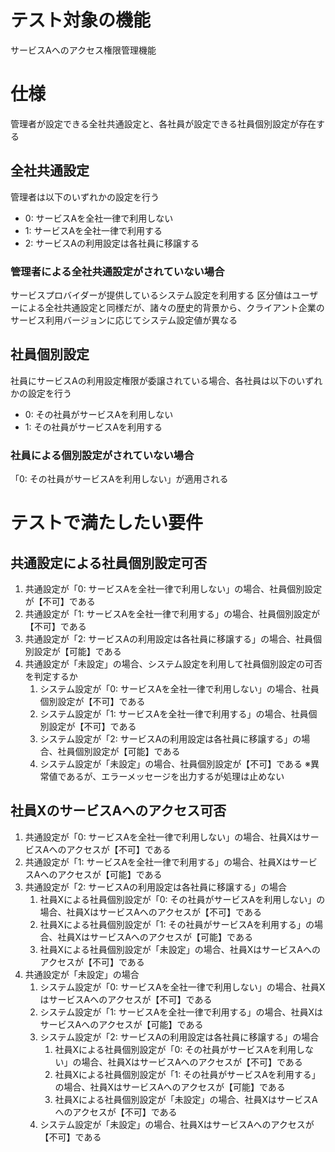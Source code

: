# テスト対象の機能
サービスAへのアクセス権限管理機能


# 仕様
管理者が設定できる全社共通設定と、各社員が設定できる社員個別設定が存在する

## 全社共通設定
管理者は以下のいずれかの設定を行う
- 0: サービスAを全社一律で利用しない
- 1: サービスAを全社一律で利用する
- 2: サービスAの利用設定は各社員に移譲する

### 管理者による全社共通設定がされていない場合
サービスプロバイダーが提供しているシステム設定を利用する
区分値はユーザーによる全社共通設定と同様だが、諸々の歴史的背景から、クライアント企業のサービス利用バージョンに応じてシステム設定値が異なる

## 社員個別設定
社員にサービスAの利用設定権限が委譲されている場合、各社員は以下のいずれかの設定を行う
- 0: その社員がサービスAを利用しない
- 1: その社員がサービスAを利用する

### 社員による個別設定がされていない場合
「0: その社員がサービスAを利用しない」が適用される



# テストで満たしたい要件
## 共通設定による社員個別設定可否
1. 共通設定が「0: サービスAを全社一律で利用しない」の場合、社員個別設定が【不可】である
1. 共通設定が「1: サービスAを全社一律で利用する」の場合、社員個別設定が【不可】である
1. 共通設定が「2: サービスAの利用設定は各社員に移譲する」の場合、社員個別設定が【可能】である
1. 共通設定が「未設定」の場合、システム設定を利用して社員個別設定の可否を判定するか
	1. システム設定が「0: サービスAを全社一律で利用しない」の場合、社員個別設定が【不可】である
	1. システム設定が「1: サービスAを全社一律で利用する」の場合、社員個別設定が【不可】である
	1. システム設定が「2: サービスAの利用設定は各社員に移譲する」の場合、社員個別設定が【可能】である
	1. システム設定が「未設定」の場合、社員個別設定が【不可】である
		※異常値であるが、エラーメッセージを出力するが処理は止めない

## 社員XのサービスAへのアクセス可否
1. 共通設定が「0: サービスAを全社一律で利用しない」の場合、社員XはサービスAへのアクセスが【不可】である
1. 共通設定が「1: サービスAを全社一律で利用する」の場合、社員XはサービスAへのアクセスが【可能】である
1. 共通設定が「2: サービスAの利用設定は各社員に移譲する」の場合
	1. 社員Xによる社員個別設定が「0: その社員がサービスAを利用しない」の場合、社員XはサービスAへのアクセスが【不可】である
	1. 社員Xによる社員個別設定が「1: その社員がサービスAを利用する」の場合、社員XはサービスAへのアクセスが【可能】である
	1. 社員Xによる社員個別設定が「未設定」の場合、社員XはサービスAへのアクセスが【不可】である
1. 共通設定が「未設定」の場合
	1. システム設定が「0: サービスAを全社一律で利用しない」の場合、社員XはサービスAへのアクセスが【不可】である
	1. システム設定が「1: サービスAを全社一律で利用する」の場合、社員XはサービスAへのアクセスが【可能】である
	1. システム設定が「2: サービスAの利用設定は各社員に移譲する」の場合
		1. 社員Xによる社員個別設定が「0: その社員がサービスAを利用しない」の場合、社員XはサービスAへのアクセスが【不可】である
		1. 社員Xによる社員個別設定が「1: その社員がサービスAを利用する」の場合、社員XはサービスAへのアクセスが【可能】である
		1. 社員Xによる社員個別設定が「未設定」の場合、社員XはサービスAへのアクセスが【不可】である
	1. システム設定が「未設定」の場合、社員XはサービスAへのアクセスが【不可】である
